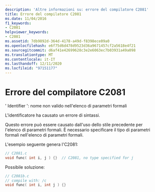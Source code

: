```yaml
---
description: 'Altre informazioni su: errore del compilatore C2081'
title: Errore del compilatore C2081
ms.date: 11/04/2016
f1_keywords:
- C2081
helpviewer_keywords:
- C2081
ms.assetid: 7db9892d-364d-4178-a49d-f8398ece09a0
ms.openlocfilehash: e6f75d6d478d9523d36a9671457cf2a5618e4f21
ms.sourcegitcommit: d6af41e42699628c3e2e6063ec7b03931a49a098
ms.translationtype: MT
ms.contentlocale: it-IT
ms.lasthandoff: 12/11/2020
ms.locfileid: "97151177"
---
```

# <a name="compiler-error-c2081"></a>Errore del compilatore C2081

' Identifier ': nome non valido nell'elenco di parametri formali

L'identificatore ha causato un errore di sintassi.

Questo errore può essere causato dall'uso dello stile precedente per l'elenco di parametri formali. È necessario specificare il tipo di parametri formali nell'elenco di parametri formali.

L'esempio seguente genera l'C2081:

```c
// C2081.c
void func( int i, j ) {}  // C2081, no type specified for j
```

Possibile soluzione:

```c
// C2081b.c
// compile with: /c
void func( int i, int j ) {}
```
